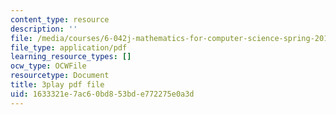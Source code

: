 ```yaml
---
content_type: resource
description: ''
file: /media/courses/6-042j-mathematics-for-computer-science-spring-2015/1633321e7ac60bd853bde772275e0a3d_VWIDwHCGJDQ.pdf
file_type: application/pdf
learning_resource_types: []
ocw_type: OCWFile
resourcetype: Document
title: 3play pdf file
uid: 1633321e-7ac6-0bd8-53bd-e772275e0a3d
---
```

